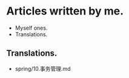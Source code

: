 Articles written by me.
=======================

- Myself ones.
- Translations.


## Translations.

- spring/10.事务管理.md

